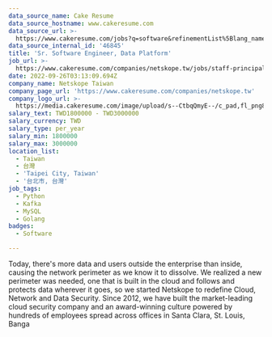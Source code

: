 ```yaml
---
data_source_name: Cake Resume
data_source_hostname: www.cakeresume.com
data_source_url: >-
  https://www.cakeresume.com/jobs?q=software&refinementList%5Blang_name%5D%5B0%5D=English&refinementList%5Bsalary_type%5D=per_year&range%5Bsalary_range%5D%5Bmin%5D=1000000&page=2
data_source_internal_id: '46845'
title: 'Sr. Software Engineer, Data Platform'
job_url: >-
  https://www.cakeresume.com/companies/netskope.tw/jobs/staff-principal-engineer-data
date: 2022-09-26T03:13:09.694Z
company_name: Netskope Taiwan
company_page_url: 'https://www.cakeresume.com/companies/netskope.tw'
company_logo_url: >-
  https://media.cakeresume.com/image/upload/s--CtbqQmyE--/c_pad,fl_png8,h_200,w_200/v1669011335/bfiv2ufqjlcsk4mixduc.png
salary_text: TWD1800000 - TWD3000000
salary_currency: TWD
salary_type: per_year
salary_min: 1800000
salary_max: 3000000
location_list:
  - Taiwan
  - 台灣
  - 'Taipei City, Taiwan'
  - '台北市, 台灣'
job_tags:
  - Python
  - Kafka
  - MySQL
  - Golang
badges:
  - Software

---
```


Today, there's more data and users outside the enterprise than inside, causing the network perimeter as we know it to dissolve. We realized a new perimeter was needed, one that is built in the cloud and follows and protects data wherever it goes, so we started Netskope to redefine Cloud, Network and Data Security. Since 2012, we have built the market-leading cloud security company and an award-winning culture powered by hundreds of employees spread across offices in Santa Clara, St. Louis, Banga